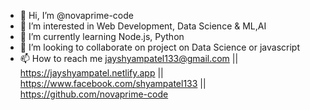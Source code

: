 - 👋 Hi, I’m @novaprime-code
- 👀 I’m interested in Web Development, Data Science & ML,AI
- 🌱 I’m currently learning Node.js, Python
- 💞️ I’m looking to collaborate on project on Data Science or javascript
- 📫 How to reach me jayshyampatel133@gmail.com || https://jayshyampatel.netlify.app || https://www.facebook.com/shyampatel133 || https://github.com/novaprime-code

<!---
novaprime-code/novaprime-code is a ✨ special ✨ repository because its `README.md` (this file) appears on your GitHub profile.
You can click the Preview link to take a look at your changes.
--->
